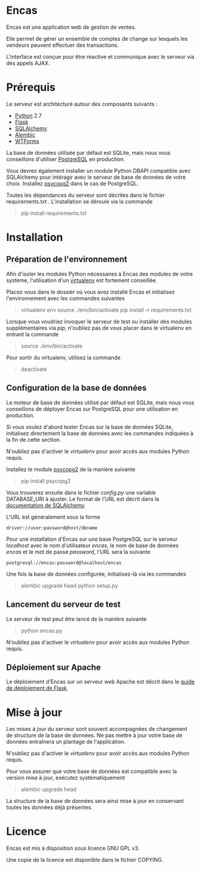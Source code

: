 Encas
=====
Encas est une application web de gestion de ventes.

Elle permet de gérer un ensemble de comptes de change sur lesquels les vendeurs peuvent effectuer des transactions.

L'interface est conçue pour être réactive et communique avec le serveur via des appels AJAX.

Prérequis
=====
Le serveur est architecturé autour des composants suivants :

- [Python](http://www.python.org) 2.7
- [Flask](http://flask.pocoo.org/)
- [SQLAlchemy](http://www.sqlalchemy.org/)
- [Alembic](http://alembic.readthedocs.org/en/latest/)
- [WTForms](http://wtforms.readthedocs.org/en/latest/)

La base de données utilisée par défaut est SQLite, mais nous vous conseillons d'utiliser [PostgreSQL](http://www.postgresql.org/) en production.

Vous devrez également installer un module Python DBAPI compatible avec SQLAlchemy pour intéragir avec le serveur de base de données de votre choix. Installez [psycopg2](http://initd.org/psycopg/) dans le cas de PostgreSQL.

Toutes les dépendances du serveur sont décrites dans le fichier requirements.txt . L'installation se déroule via la commande
> pip install requirements.txt

Installation
=====
Préparation de l'environnement
-----
Afin d'isoler les modules Python nécessaires à Encas des modules de votre système, l'utilisation d'un [virtualenv](http://www.virtualenv.org/) est fortement conseillée.

Placez vous dans le dossier où vous avez installé Encas et initialisez l'environnement avec les commandes suivantes
> virtualenv env
  source ./env/bin/activate
  pip install -r requirements.txt

Lorsque vous voudriez invoquer le serveur de test ou installer des modules supplémentaires via *pip*, n'oubliez pas de vous placer dans le virtualenv en entrant la commande
> source ./env/bin/activate

Pour sortir du virtualenv, utilisez la commande
> deactivate

Configuration de la base de données
-----
Le moteur de base de données utilisé par défaut est SQLite, mais nous vous conseillons de déployer Encas sur PostgreSQL pour une utilisation en production.

Si vous voulez d'abord tester Encas sur la base de données SQLite, initialisez directement la base de données avec les commandes indiquées à la fin de cette section.

N'oubliez pas d'activer le *virtualenv* pour avoir accès aux modules Python requis.

Installez le module [psycopg2](http://initd.org/psycopg/) de la manière suivante
> pip install psycopg2

Vous trouverez ensuite dans le fichier *config.py* une variable DATABASE_URI à ajuster. Le format de l'URL est décrit dans la [documentation de SQLAlchemy](http://docs.sqlalchemy.org/en/rel_0_9/core/engines.html).

L'URL est généralement sous la forme

    driver://user:password@host/dbname

Pour une installation d'Encas sur une base PostgreSQL sur le serveur *localhost* avec le nom d'utilisateur *encas*, le nom de base de données *encas* et le mot de passe *password*, l'URL sera la suivante

    postgresql://encas:password@localhost/encas

Une fois la base de données configurée, initialisez-là via les commandes
> alembic upgrade head
  python setup.py

Lancement du serveur de test
-----
Le serveur de test peut être lancé de la manière suivante
>  python encas.py

N'oubliez pas d'activer le *virtualenv* pour avoir accès aux modules Python requis.

Déploiement sur Apache
-----
Le déploiement d'Encas sur un serveur web Apache est décrit dans le [guide de déploiement de Flask](http://flask.pocoo.org/docs/deploying/mod_wsgi/).

Mise à jour
=====
Les mises à jour du serveur sont souvent accompagnées de changement de structure de la base de données. Ne pas mettre à jour votre base de données entraînera un plantage de l'application.

N'oubliez pas d'activer le *virtualenv* pour avoir accès aux modules Python requis.

Pour vous assurer que votre base de données est compatible avec la version mise à jour, exécutez systématiquement

> alembic upgrade head

La structure de la base de données sera ainsi mise à jour en conservant toutes les données déjà présentes.

Licence
=====
Encas est mis à disposition sous licence GNU GPL v3.

Une copie de la licence est disponible dans le fichier COPYING.
